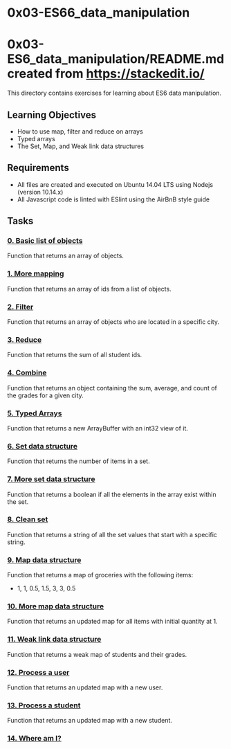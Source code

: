 # 0x03-ES66_data_manipulation
# 0x03-ES6_data_manipulation/README.md created from https://stackedit.io/
This directory contains exercises for learning about ES6 data manipulation.
## Learning Objectives
- How to use map, filter and reduce on arrays
- Typed arrays
- The Set, Map, and Weak link data structures
## Requirements
- All files are created and executed on Ubuntu 14.04 LTS using Nodejs (version 10.14.x)
- All Javascript code is linted with ESlint using the AirBnB style guide
## Tasks
### [0. Basic list of objects](./0-get_list_students.js)
Function that returns an array of objects.
### [1. More mapping](./1-get_list_student_ids.js)
Function that returns an array of ids from a list of objects.
### [2. Filter](./2-get_students_by_loc.js)
Function that returns an array of objects who are located in a specific city.
### [3. Reduce](./3-get_ids_sum.js)
Function that returns the sum of all student ids.
### [4. Combine](./4-update_grade_by_city.js)
Function that returns an object containing the sum, average, and count of the grades for a given city.
### [5. Typed Arrays](./5-typed_arrays.js)
Function that returns a new ArrayBuffer with an int32 view of it.
### [6. Set data structure](./6-set.js)
Function that returns the number of items in a set.
### [7. More set data structure](./7-has_array_values.js)
Function that returns a boolean if all the elements in the array exist within the set.
### [8. Clean set](./8-clean_set.js)
Function that returns a string of all the set values that start with a specific string.
### [9. Map data structure](./9-groceries_list.js)
Function that returns a map of groceries with the following items:
- 1, 1, 0.5, 1.5, 3, 3, 0.5
### [10. More map data structure](./10-update_uniq_items.js)
Function that returns an updated map for all items with initial quantity at 1.
### [11. Weak link data structure](./100-weak.js)
Function that returns a weak map of students and their grades.
### [12. Process a user](./101-data.js)
Function that returns an updated map with a new user.
### [13. Process a student](./102-data.js)
Function that returns an updated map with a new student.
### [14. Where am I?](./103-object_foreach.js)
